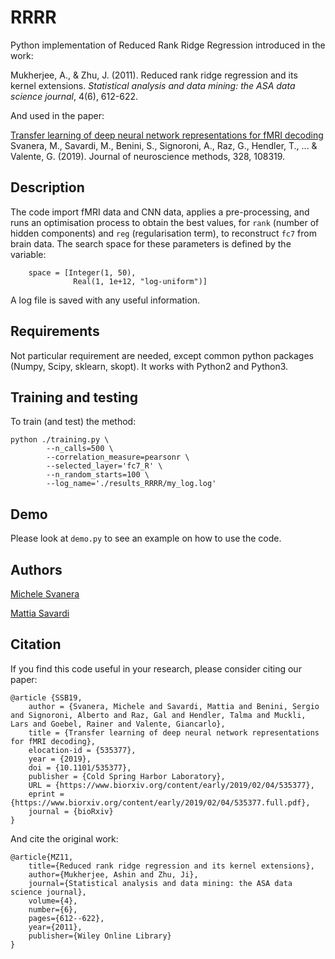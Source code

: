
# RRRR

Python implementation of Reduced Rank Ridge Regression introduced in the work: 

Mukherjee, A., & Zhu, J. (2011). Reduced rank ridge regression and its kernel extensions. *Statistical analysis and data mining: the ASA data science journal*, 4(6), 612-622.

And used in the paper:  

[Transfer learning of deep neural network representations for fMRI decoding](https://doi.org/10.1016/j.jneumeth.2019.108319)  
Svanera, M., Savardi, M., Benini, S., Signoroni, A., Raz, G., Hendler, T., ... & Valente, G. (2019). Journal of neuroscience methods, 328, 108319.


## Description

The code import fMRI data and CNN data, applies a pre-processing, and runs an optimisation process to obtain the best values, for `rank` (number of hidden components) and `reg` (regularisation term), to reconstruct `fc7` from brain data. The search space for these parameters is defined by the variable:

~~~
	space = [Integer(1, 50),
			  Real(1, 1e+12, "log-uniform")]
~~~

A log file is saved with any useful information.


## Requirements

Not particular requirement are needed, except common python packages (Numpy, Scipy, sklearn, skopt).
It works with Python2 and Python3.


## Training and testing

To train (and test) the method:

~~~~
python ./training.py \
		--n_calls=500 \
		--correlation_measure=pearsonr \
		--selected_layer='fc7_R' \
		--n_random_starts=100 \
		--log_name='./results_RRRR/my_log.log' 
~~~~

## Demo

Please look at `demo.py` to see an example on how to use the code.

## Authors

[Michele Svanera](https://github.com/rockNroll87q)

[Mattia Savardi](https://github.com/Metunibs)


## Citation

If you find this code useful in your research, please consider citing our paper:
```
@article {SSB19,
	author = {Svanera, Michele and Savardi, Mattia and Benini, Sergio and Signoroni, Alberto and Raz, Gal and Hendler, Talma and Muckli, Lars and Goebel, Rainer and Valente, Giancarlo},
	title = {Transfer learning of deep neural network representations for fMRI decoding},
	elocation-id = {535377},
	year = {2019},
	doi = {10.1101/535377},
	publisher = {Cold Spring Harbor Laboratory},
	URL = {https://www.biorxiv.org/content/early/2019/02/04/535377},
	eprint = {https://www.biorxiv.org/content/early/2019/02/04/535377.full.pdf},
	journal = {bioRxiv}
}
```

And cite the original work:
```
@article{MZ11,
	title={Reduced rank ridge regression and its kernel extensions},
	author={Mukherjee, Ashin and Zhu, Ji},
	journal={Statistical analysis and data mining: the ASA data science journal},
	volume={4},
	number={6},
	pages={612--622},
	year={2011},
	publisher={Wiley Online Library}
}
```





